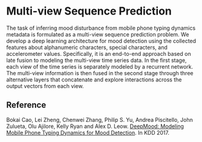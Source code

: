 # Multi-view Sequence Prediction

The task of inferring mood disturbance from mobile phone typing dynamics metadata is formulated as a multi-view sequence prediction problem. We develop a deep learning architecture for mood detection using the collected features about alphanumeric characters, special characters, and accelerometer values. Specifically, it is an end-to-end approach based on late fusion to modeling the multi-view time series data. In the first stage, each view of the time series is separately modeled by a recurrent network. The multi-view information is then fused in the second stage through three alternative layers that concatenate and explore interactions across the output vectors from each view.

Reference
---------
Bokai Cao, Lei Zheng, Chenwei Zhang, Philip S. Yu, Andrea Piscitello, John Zulueta, Olu Ajilore, Kelly Ryan and Alex D. Leow. [DeepMood: Modeling Mobile Phone Typing Dynamics for Mood Detection](https://www.cs.uic.edu/~bcao1/doc/kdd17a.pdf). In KDD 2017.
